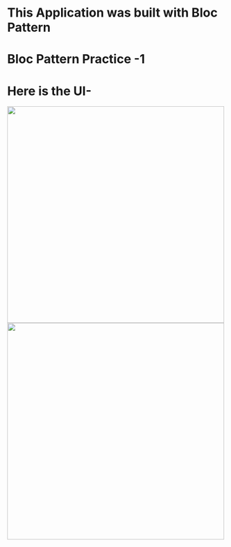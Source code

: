 # This Application was built with Bloc Pattern
# Bloc Pattern Practice -1
# Here is the UI-
<img src="https://github.com/mahamudhasan0/BlocPattern_with_API/assets/72403684/4e409dee-6db3-4f02-a475-06273c9e0d9f" width="500">
<img src="https://github.com/mahamudhasan0/BlocPattern_with_API/assets/72403684/03faae32-e3f9-41fe-afdc-80f82675f7dc" width="500">


